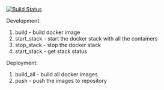 
[![Build Status](https://travis-ci.com/reubinoff/temp.svg?branch=master)](https://travis-ci.com/reubinoff/temp)


Development:
1) build - build docker image
2) start_stack - start the docker stack with all the containers
3) stop_stack - stop the docker stack
4) start_stack - get stack status

Deployment:
1) build_all - build all docker images
2) push - push the images to repository

